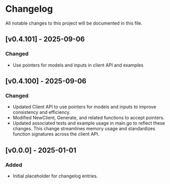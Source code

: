 # Changelog

All notable changes to this project will be documented in this file.

## [v0.4.101] - 2025-09-06
### Changed
- Use pointers for models and inputs in client API and examples

## [v0.4.100] - 2025-09-06
### Changed
- Updated Client API to use pointers for models and inputs to improve consistency and efficiency.
- Modified NewClient, Generate, and related functions to accept pointers.
- Updated associated tests and example usage in main.go to reflect these changes.
This change streamlines memory usage and standardizes function signatures across the client API.

## [v0.0.0] - 2025-01-01
### Added
- Initial placeholder for changelog entries.
